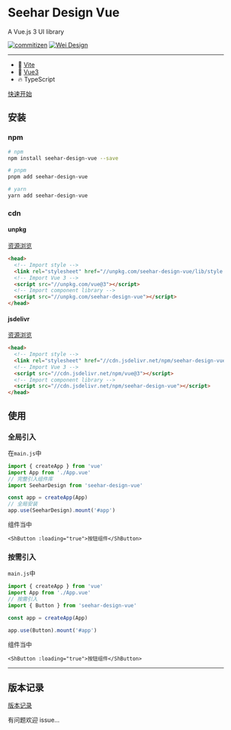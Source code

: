 # Seehar Design Vue

A Vue.js 3 UI library

[![commitizen](https://img.shields.io/badge/commitizen-friendly-brightgreen.svg)](http://commitizen.github.io/cz-cli)
[![Wei Design](https://img.shields.io/npm/v/seehar-design-vue.svg?style=flat-square)](https://www.npmjs.org/package/seehar-design-vue)

---

- 🔭 [Vite](https://vitejs.dev)
- 💪 [Vue3](https://vuejs.org)
- 🔥 TypeScript

[快速开始](https://seehar.github.io/seehar-design-vue/)

## 安装

### npm

```bash
# npm
npm install seehar-design-vue --save

# pnpm
pnpm add seehar-design-vue

# yarn
yarn add seehar-design-vue
```

### cdn

#### unpkg

[资源浏览](https://unpkg.com/seehar-design-vue/)

```html
<head>
  <!-- Import style -->
  <link rel="stylesheet" href="//unpkg.com/seehar-design-vue/lib/style.css" />
  <!-- Import Vue 3 -->
  <script src="//unpkg.com/vue@3"></script>
  <!-- Import component library -->
  <script src="//unpkg.com/seehar-design-vue"></script>
</head>
```

#### jsdelivr

[资源浏览](https://cdn.jsdelivr.net/npm/seehar-design-vue/)

```html
<head>
  <!-- Import style -->
  <link rel="stylesheet" href="//cdn.jsdelivr.net/npm/seehar-design-vue/lib/style.css" />
  <!-- Import Vue 3 -->
  <script src="//cdn.jsdelivr.net/npm/vue@3"></script>
  <!-- Import component library -->
  <script src="//cdn.jsdelivr.net/npm/seehar-design-vue"></script>
</head>
```

## 使用

### 全局引入

在`main.js`中

```js
import { createApp } from 'vue'
import App from './App.vue'
// 完整引入组件库
import SeeharDesign from 'seehar-design-vue'

const app = createApp(App)
// 全局安装
app.use(SeeharDesign).mount('#app')
```

组件当中

```vue
<ShButton :loading="true">按钮组件</ShButton>
```

### 按需引入

`main.js`中

```js
import { createApp } from 'vue'
import App from './App.vue'
// 按需引入
import { Button } from 'seehar-design-vue'

const app = createApp(App)

app.use(Button).mount('#app')
```

组件当中

```vue
<ShButton :loading="true">按钮组件</ShButton>
```

---

## 版本记录

[版本记录](CHANGELOG.md)

有问题欢迎 issue...

